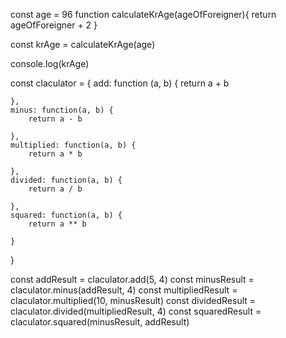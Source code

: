 const age = 96
function calculateKrAge(ageOfForeigner){
    return ageOfForeigner + 2
}

const krAge = calculateKrAge(age)

console.log(krAge)


const claculator = {
    add: function (a, b) {
        return a + b
        
    },
    minus: function(a, b) {
        return a - b

    },
    multiplied: function(a, b) {
        return a * b

    },
    divided: function(a, b) {
        return a / b

    },
    squared: function(a, b) {
        return a ** b

    }
    
}

const addResult = claculator.add(5, 4)
const minusResult = claculator.minus(addResult, 4)
const multipliedResult = claculator.multiplied(10, minusResult)
const dividedResult = claculator.divided(multipliedResult, 4)
const squaredResult = claculator.squared(minusResult, addResult)

